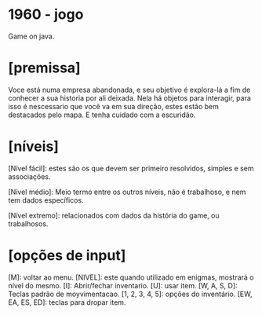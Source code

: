 # 1960 - jogo

Game on java.

# [premissa]

Voce está numa empresa abandonada, e seu objetivo é explora-lá a fim de conhecer a sua historia por ali deixada. Nela há objetos para interagir, para isso é nescessario que você va em sua direção, estes estão bem destacados pelo mapa. E tenha cuidado com a escuridão.

# [níveis]

[Nível fácil]: estes são os que devem ser primeiro resolvidos, simples e sem associações.

[Nível médio]: Meio termo entre os outros níveis, não é trabalhoso, e nem tem dados específicos.

[Nível extremo]: relacionados com dados da história do game, ou trabalhosos.

# [opções de input]

[M]: voltar ao menu.
[NIVEL]: este quando utilizado em enigmas, mostrará o nível do mesmo.
[I]: Abrir/fechar inventario.
[U]: usar item.
[W, A, S, D]: Teclas padrão de moyvimentacao.
[1, 2, 3, 4, 5]: opções do inventário.
[EW, EA, ES, ED]: teclas para dropar item.
